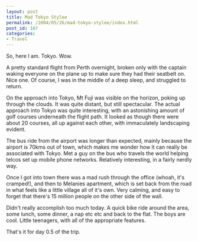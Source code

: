 ```yaml
---
layout: post
title: Mad Tokyo Stylee
permalink: /2004/05/26/mad-tokyo-stylee/index.html
post_id: 167
categories: 
- Travel
---
```


 So, here I am. Tokyo. Wow.




A pretty standard flight from Perth overnight, broken only with the captain waking everyone on the plane up to make sure they had their seatbelt on. Nice one. Of course, I was in the middle of a deep sleep, and struggled to return.




On the approach into Tokyo, Mt Fuji was visible on the horizon, poking up through the clouds. It was quite distant, but still spectacular. The actual approach into Tokyo was quite interesting, with an astonishing amount of golf courses underneath the flight path. It looked as though there were about 20 courses, all up against each other, with immaculately landscaping evident.




The bus ride from the airport was longer than expected, mainly because the airport is 70kms out of town, which makes me wonder how it can really be associated with Tokyo. Met a guy on the bus who travels the world helping telcos set up mobile phone networks. Relatively interesting, in a fairly nerdly way.




Once I got into town there was a mad rush through the office (whoah, it's cramped!), and then to Melanies apartment, which is set back from the road in what feels like a little village all of it's own. Very calming, and easy to forget that there's 15 million people on the other side of the wall.




Didn't really accomplish too much today. A quick bike ride around the area, some lunch, some dinner, a nap etc etc and back to the flat. The boys are cool. Little teenagers, with all of the appropriate features.




That's it for day 0.5 of the trip.

